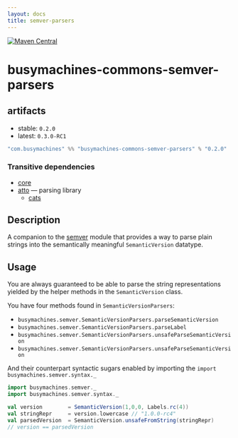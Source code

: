 ```yaml
---
layout: docs
title: semver-parsers
---
```

[![Maven Central](https://img.shields.io/maven-central/v/com.busymachines/busymachines-commons-semver-parsers_2.12.svg)](https://maven-badges.herokuapp.com/maven-central/com.busymachines/busymachines-commons-semver-parsers_2.12)

# busymachines-commons-semver-parsers

## artifacts

* stable: `0.2.0`
* latest: `0.3.0-RC1`

```scala
"com.busymachines" %% "busymachines-commons-semver-parsers" % "0.2.0"
```

### Transitive dependencies

* [core](core.html)
* [atto](https://github.com/tpolecat/atto) — parsing library
  * [cats](https://github.com/typelevel/cats)

## Description

A companion to the [semver](semver.html) module that provides a way to parse plain strings into the semantically meaningful `SemanticVersion` datatype.

## Usage

You are always guaranteed to be able to parse the string representations yielded by the helper methods in the `SemanticVersion` class.

You have four methods found in `SemanticVersionParsers`:
* `busymachines.semver.SemanticVersionParsers.parseSemanticVersion`
* `busymachines.semver.SemanticVersionParsers.parseLabel`
* `busymachines.semver.SemanticVersionParsers.unsafeParseSemanticVersion`
* `busymachines.semver.SemanticVersionParsers.unsafeParseSemanticVersion`

And their counterpart syntactic sugars enabled by importing the `import busymachines.semver.syntax._`
```scala
import busymachines.semver._
import busymachines.semver.syntax._

val version        = SemanticVersion(1,0,0, Labels.rc(4))
val stringRepr     = version.lowercase // "1.0.0-rc4"
val parsedVersion  = SemanticVersion.unsafeFromString(stringRepr)
// version == parsedVersion
```
